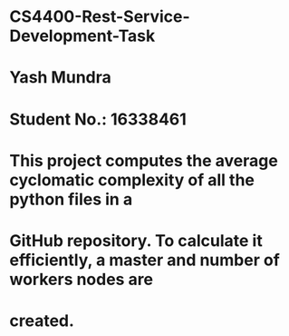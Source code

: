 # CS4400-Rest-Service-Development-Task
# Yash Mundra
# Student No.: 16338461
# This project computes the average cyclomatic complexity of all the python files in a 
# GitHub repository. To calculate it efficiently, a master and number of workers nodes are 
# created.  
